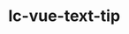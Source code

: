 
# lc-vue-text-tip

<script setup lang="ts">
  import { VueTextTip } from 'lc-vue-text-tip'
</script>

<div>
  <VueTextTip msg='阿斯顿发射点发射点发射点阿斯顿发射点发射点'/>  
</div>

<div style='width: 100px;'>
  <VueTextTip msg='阿斯顿发射点发射点发射点阿斯顿发射点发射点'/>  
</div>